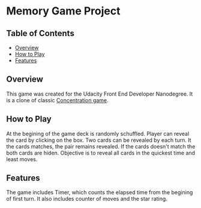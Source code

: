 # Memory Game Project

## Table of Contents

* [Overview](#overview)
* [How to Play](#how-to-play)
* [Features](#features)

## Overview

This game was created for the Udacity Front End Developer Nanodegree. It is a clone of classic <a target="_blank" href="https://en.wikipedia.org/wiki/Concentration_(game)">Concentration game</a>.

## How to Play

At the begining of the game deck is randomly schuffled. Player can reveal the card by clicking on the box. Two cards can be revealed by each turn. It the cards matches, the pair remains revealed. If the cards doesn't match the both cards are hiden. Objective is to reveal all cards in the quickest time and least moves.

## Features

The game includes Timer, which counts the elapsed time from the begining of first turn. It also includes counter of moves and the star rating.
